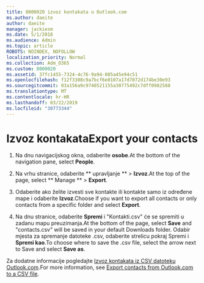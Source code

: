 ```yaml
---
title: 8000020 izvoz kontakata u Outlook.com
ms.author: daeite
author: daeite
manager: jackiesm
ms.date: 5/1/2018
ms.audience: Admin
ms.topic: article
ROBOTS: NOINDEX, NOFOLLOW
localization_priority: Normal
ms.collection: Adm_O365
ms.custom: 8000020
ms.assetid: 37fc1455-7324-4c76-9a94-085a45e94c51
ms.openlocfilehash: f12f3308c9a7bcf6e0107a17d7072d174be30e93
ms.sourcegitcommit: 03a156a9c9740521155a30775492c7dff0982588
ms.translationtype: MT
ms.contentlocale: hr-HR
ms.lasthandoff: 03/22/2019
ms.locfileid: "30773344"
---
```

# <a name="export-your-contacts"></a><span data-ttu-id="1eb9b-102">Izvoz kontakata</span><span class="sxs-lookup"><span data-stu-id="1eb9b-102">Export your contacts</span></span>

1. <span data-ttu-id="1eb9b-103">Na dnu navigacijskog okna, odaberite **osobe**.</span><span class="sxs-lookup"><span data-stu-id="1eb9b-103">At the bottom of the navigation pane, select **People**.</span></span>
    
2. <span data-ttu-id="1eb9b-104">Na vrhu stranice, odaberite \*\* upravljanje \*\* \> **Izvoz**.</span><span class="sxs-lookup"><span data-stu-id="1eb9b-104">At the top of the page, select \*\* Manage \*\* \> **Export**.</span></span>
    
3. <span data-ttu-id="1eb9b-105">Odaberite ako želite izvesti sve kontakte ili kontakte samo iz određene mape i odaberite **Izvoz**.</span><span class="sxs-lookup"><span data-stu-id="1eb9b-105">Choose if you want to export all contacts or only contacts from a specific folder and select **Export**.</span></span> 
    
4. <span data-ttu-id="1eb9b-106">Na dnu stranice, odaberite **Spremi** i "Kontakti.csv" će se spremiti u zadanu mapu preuzimanja.</span><span class="sxs-lookup"><span data-stu-id="1eb9b-106">At the bottom of the page, select **Save** and "contacts.csv" will be saved in your default Downloads folder.</span></span> <span data-ttu-id="1eb9b-107">Odabir mjesta za spremanje datoteke .csv, odaberite strelicu pokraj Spremi i **Spremi kao**.</span><span class="sxs-lookup"><span data-stu-id="1eb9b-107">To choose where to save the .csv file, select the arrow next to Save and select **Save as**.</span></span> 
    
<span data-ttu-id="1eb9b-108">Za dodatne informacije pogledajte [Izvoz kontakata iz CSV datoteku Outlook.com](https://go.microsoft.com/fwlink/p/?linkid=873137).</span><span class="sxs-lookup"><span data-stu-id="1eb9b-108">For more information, see [Export contacts from Outlook.com to a CSV file](https://go.microsoft.com/fwlink/p/?linkid=873137).</span></span>
  

